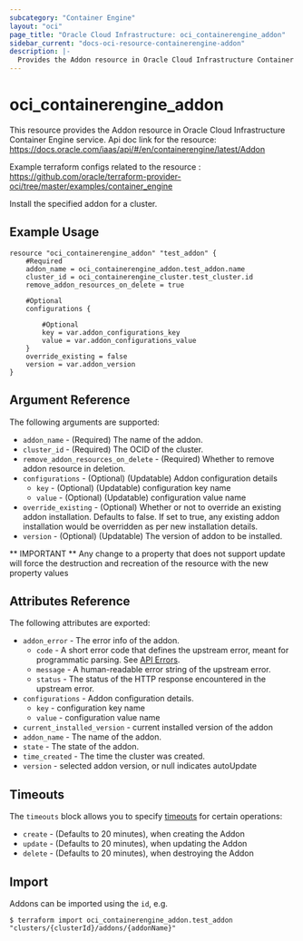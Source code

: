 ```yaml
---
subcategory: "Container Engine"
layout: "oci"
page_title: "Oracle Cloud Infrastructure: oci_containerengine_addon"
sidebar_current: "docs-oci-resource-containerengine-addon"
description: |-
  Provides the Addon resource in Oracle Cloud Infrastructure Container Engine service
---
```


# oci_containerengine_addon
This resource provides the Addon resource in Oracle Cloud Infrastructure Container Engine service.
Api doc link for the resource: https://docs.oracle.com/iaas/api/#/en/containerengine/latest/Addon

Example terraform configs related to the resource : https://github.com/oracle/terraform-provider-oci/tree/master/examples/container_engine

Install the specified addon for a cluster.

## Example Usage

```hcl
resource "oci_containerengine_addon" "test_addon" {
	#Required
	addon_name = oci_containerengine_addon.test_addon.name
	cluster_id = oci_containerengine_cluster.test_cluster.id
	remove_addon_resources_on_delete = true

	#Optional
	configurations {

		#Optional
		key = var.addon_configurations_key
		value = var.addon_configurations_value
	}
	override_existing = false
	version = var.addon_version
}
```

## Argument Reference

The following arguments are supported:

* `addon_name` - (Required) The name of the addon.
* `cluster_id` - (Required) The OCID of the cluster.
* `remove_addon_resources_on_delete` - (Required) Whether to remove addon resource in deletion.
* `configurations` - (Optional) (Updatable) Addon configuration details
	* `key` - (Optional) (Updatable) configuration key name
	* `value` - (Optional) (Updatable) configuration value name
* `override_existing` - (Optional) Whether or not to override an existing addon installation. Defaults to false. If set to true, any existing addon installation would be overridden as per new installation details.
* `version` - (Optional) (Updatable) The version of addon to be installed.


** IMPORTANT **
Any change to a property that does not support update will force the destruction and recreation of the resource with the new property values

## Attributes Reference

The following attributes are exported:

* `addon_error` - The error info of the addon.
	* `code` - A short error code that defines the upstream error, meant for programmatic parsing. See [API Errors](https://docs.cloud.oracle.com/iaas/Content/API/References/apierrors.htm).
	* `message` - A human-readable error string of the upstream error.
	* `status` - The status of the HTTP response encountered in the upstream error.
* `configurations` - Addon configuration details.
	* `key` - configuration key name
	* `value` - configuration value name
* `current_installed_version` - current installed version of the addon
* `addon_name` - The name of the addon.
* `state` - The state of the addon.
* `time_created` - The time the cluster was created.
* `version` - selected addon version, or null indicates autoUpdate

## Timeouts

The `timeouts` block allows you to specify [timeouts](https://registry.terraform.io/providers/oracle/oci/latest/docs/guides/changing_timeouts) for certain operations:
* `create` - (Defaults to 20 minutes), when creating the Addon
* `update` - (Defaults to 20 minutes), when updating the Addon
* `delete` - (Defaults to 20 minutes), when destroying the Addon


## Import

Addons can be imported using the `id`, e.g.

```
$ terraform import oci_containerengine_addon.test_addon "clusters/{clusterId}/addons/{addonName}" 
```
